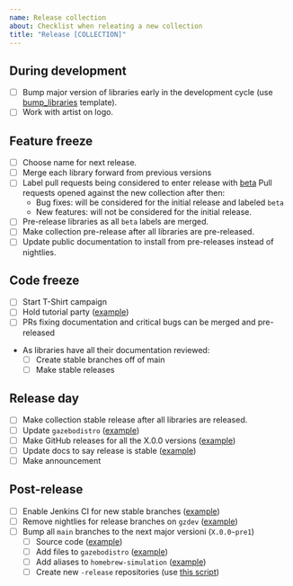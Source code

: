 ```yaml
---
name: Release collection
about: Checklist when releating a new collection
title: "Release [COLLECTION]"
---
```


<!--

Use this template to keep track of everything that needs to be done to
release a new collection.

When opening PRs, add a link back to this issue for easier tracking.

-->

## During development

- [ ] Bump major version of libraries early in the development cycle (use [bump_libraries](bump_libraries.md) template).
- [ ] Work with artist on logo.

## Feature freeze

- [ ] Choose name for next release.
- [ ] Merge each library forward from previous versions
- [ ] Label pull requests being considered to enter release with [beta](https://github.com/search?q=org%3Aignitionrobotics+label%3Abeta&state=open)
    Pull requests opened against the new collection after then:
    - Bug fixes: will be considered for the initial release and labeled `beta`
    - New features: will not be considered for the initial release.
- [ ] Pre-release libraries as all `beta` labels are merged.
- [ ] Make collection pre-release after all libraries are pre-released.
- [ ] Update public documentation to install from pre-releases instead of nightlies.

## Code freeze

- [ ] Start T-Shirt campaign
- [ ] Hold tutorial party ([example](https://community.gazebosim.org/t/ignition-edifice-tutorial-party-support-open-source-and-get-t-shirts/866))
- [ ] PRs fixing documentation and critical bugs can be merged and pre-released
- As libraries have all their documentation reviewed:
    - [ ] Create stable branches off of main
    - [ ] Make stable releases

## Release day

- [ ] Make collection stable release after all libraries are released.
- [ ] Update `gazebodistro` ([example](https://github.com/ignition-tooling/gazebodistro/pull/31))
- [ ] Make GitHub releases for all the X.0.0 versions ([example](https://github.com/ignitionrobotics/ign-transport/releases/tag/ignition-transport9_9.0.0))
- [ ] Update docs to say release is stable ([example](https://github.com/ignitionrobotics/docs/pull/171))
- [ ] Make announcement

## Post-release

- [ ] Enable Jenkins CI for new stable branches ([example](https://github.com/ignition-tooling/release-tools/pull/299))
- [ ] Remove nightlies for release branches on `gzdev` ([example](https://github.com/ignition-tooling/gzdev/pull/19))
- [ ] Bump all `main` branches to the next major versioni (`X.0.0~pre1`)
    - [ ] Source code ([example](https://github.com/ignitionrobotics/ign-common/pull/193))
    - [ ] Add files to `gazebodistro` ([example](https://github.com/ignition-tooling/gazebodistro/pull/12))
    - [ ] Add aliases to `homebrew-simulation` ([example](https://github.com/osrf/homebrew-simulation/commit/1f8602af6f52e06e0542eebfbdbe97f5f6cf950c))
    - [ ] Create new `-release` repositories (use [this script](https://github.com/ignition-tooling/release-tools/blob/master/release-repo-scripts/new_ignition_release_repos.bash))
